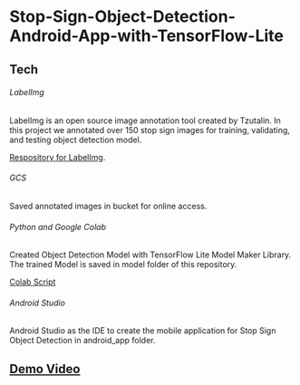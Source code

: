 # Stop-Sign-Object-Detection-Android-App-with-TensorFlow-Lite

## Tech

###### LabelImg

LabelImg is an open source image annotation tool created by Tzutalin. In this project we annotated over 150 stop sign images for training, validating, and testing object detection model.

[Respository for LabelImg](https://github.com/heartexlabs/labelImg/).


###### GCS

Saved annotated images in bucket for online access.

###### Python and Google Colab

Created Object Detection Model with TensorFlow Lite Model Maker Library. The trained Model is saved in model folder of this repository.

[Colab Script](https://colab.research.google.com/drive/1sZ-wMOs5c6sn6WQ4p88ZbOBhZj9TWuwR?usp=sharing/)


###### Android Studio

Android Studio as the IDE to create the mobile application for Stop Sign Object Detection in android_app folder.




## [Demo Video](https://youtu.be/XZNfi3jNjh0)


